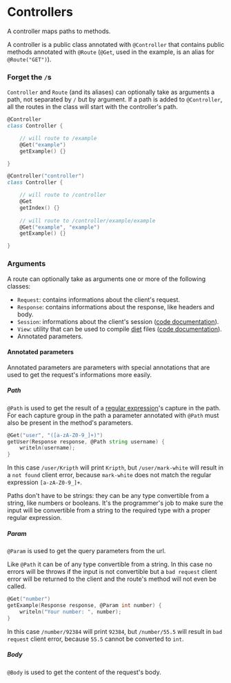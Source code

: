 # Controllers

A controller maps paths to methods.

A controller is a public class annotated with `@Controller` that contains public methods annotated with `@Route` (`@Get`, used in the example, is an alias for `@Route("GET")`).

### Forget the `/`s

`Controller` and `Route` (and its aliases) can optionally take as arguments a path, not separated by `/` but by argument.
If a path is added to `@Controller`, all the routes in the class will start with the controller's path.

```d
@Controller
class Controller {

	// will route to /example
	@Get("example")
	getExample() {}

}
```
```d
@Controller("controller")
class Controller {

	// will route to /controller
	@Get
	getIndex() {}
	
	// will route to /controller/example/example
	@Get("example", "example")
	getExample() {}

}
```

### Arguments

A route can optionally take as arguments one or more of the following classes:

- `Request`: contains informations about the client's request.
- `Response`: contains informations about the response, like headers and body.
- `Session`: informations about the client's session ([code documentation](https://github.com/scorpion-framework/scorpion/blob/master/src/scorpion/session.d)).
- `View`: utility that can be used to compile [diet](https://github.com/rejectedsoftware/diet-ng/blob/master/SPEC.md) files ([code documentation](https://github.com/scorpion-framework/scorpion/blob/master/src/scorpion/view.d)).
- Annotated parameters.

#### Annotated parameters

Annotated parameters are parameters with special annotations that are used to get the request's informations more easily.

##### Path

`@Path` is used to get the result of a [regular expression](https://en.wikipedia.org/wiki/Regular_expression)'s capture in the path. For each capture group in the path a parameter annotated with `@Path` must also be present in the method's parameters.
```d
@Get("user", "([a-zA-Z0-9_]+)")
getUser(Response response, @Path string username) {
	writeln(username);
}
```
In this case `/user/Kripth` will print `Kripth`, but `/user/mark-white` will result in a `not found` client error, because `mark-white` does not match the regular expression `[a-zA-Z0-9_]+`.

Paths don't have to be strings: they can be any type convertible from a string, like numbers or booleans.
It's the programmer's job to make sure the input will be convertible from a string to the required type with a proper regular expression.

##### Param

`@Param` is used to get the query parameters from the url.

Like `@Path` it can be of any type convertible from a string. In this case no errors will be throws if the input is not convertible but a `bad request` client error will be returned to the client and the route's method will not even be called.
```d
@Get("number")
getExample(Response response, @Param int number) {
	writeln("Your number: ", number);
}
```
In this case `/number/92384` will print `92384`, but `/number/55.5` will result in `bad request` client error, because `55.5` cannot be converted to `int`.

##### Body

`@Body` is used to get the content of the request's body.